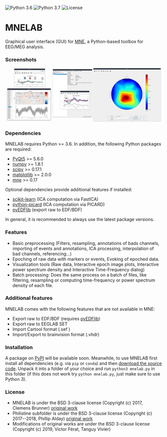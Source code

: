 ![Python 3.6](https://img.shields.io/badge/python-3.6-green.svg)
![Python 3.7](https://img.shields.io/badge/python-3.7-green.svg)
![License](https://img.shields.io/badge/license-BSD-green.svg)

MNELAB
======

Graphical user interface (GUI) for [MNE](https://github.com/mne-tools/mne-python), a Python-based toolbox for EEG/MEG analysis.

### Screenshots

![](mnelab.png)

### Dependencies
MNELAB requires Python >= 3.6. In addition, the following Python packages are required:
- [PyQt5](https://www.riverbankcomputing.com/software/pyqt/download5) >= 5.6.0
- [numpy](http://www.numpy.org/) >= 1.8.1
- [scipy](https://www.scipy.org/scipylib/index.html) >= 0.17.1
- [matplotlib](https://matplotlib.org/) >= 2.0.0
- [mne](https://github.com/mne-tools/mne-python) >= 0.17

Optional dependencies provide additional features if installed:
- [scikit-learn]() (ICA computation via FastICA)
- [python-picard](https://pierreablin.github.io/picard/) (ICA computation via PICARD)
- [pyEDFlib](https://github.com/holgern/pyedflib) (export raw to EDF/BDF)

In general, it is recommended to always use the latest package versions.

### Features 
- Basic preprocessing (Filters, resampling, annotations of bads channels, importing of events and annotations, ICA processing, interpolation of bad channels, referencing...)
- Epoching of raw data with markers or events, Evoking of epoched data. 
- Visualization tools (Raw data, Interactive epoch image plots, Interactive power spectrum density and Interactive Time-Frequency dialog)
- Batch processing: Does the same process on a batch of files, like filtering, resampling or computing time-frequency or power spectrum density of each file.

### Additional features
MNELAB comes with the following features that are not available in MNE:
- Export raw to EDF/BDF (requires [pyEDFlib](https://github.com/holgern/pyedflib))
- Export raw to EEGLAB SET
- Import Cartool format (.sef )
- Import/Export to brainvision format (.vhdr)

### Installation
A package on [PyPI](https://pypi.python.org/pypi) will be available soon. Meanwhile, to use MNELAB first install all dependencies (e.g. via `pip` or `conda`) and then [download the source code](https://github.com/cbrnr/mnelab/archive/master.zip). Unpack it into a folder of your choice and run `python3 mnelab.py` in this folder (if this does not work try `python mnelab.py`, just make sure to use Python 3).


### License
- MNELAB is under the BSD 3-clause license (Copyright (c) 2017, Clemens Brunner) [original work](https://github.com/cbrnr/mnelab)
- Philistine subfolder is under the BSD 3-clause license (Copyright (c) 2017--2018, Phillip Alday) [original work](https://github.com/palday/philistine)
- Modifications of original works are under the BSD 3-clause license (Copyright (c) 2019, Victor Férat, Tanguy Vivier)


